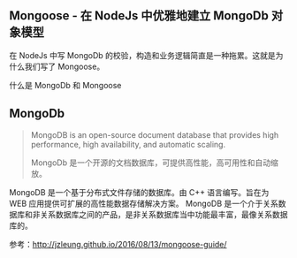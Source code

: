 ## Mongoose - 在 NodeJs 中优雅地建立 MongoDb 对象模型
在 NodeJs 中写 MongoDb 的校验，构造和业务逻辑简直是一种拖累。这就是为什么我们写了 Mongoose。

什么是 MongoDb 和 Mongoose
## MongoDb
> MongoDB is an open-source document database that provides high performance, high availability, and automatic scaling.
> 
> MongoDb 是一个开源的文档数据库，可提供高性能，高可用性和自动缩放。

MongoDB 是一个基于分布式文件存储的数据库。由 C++ 语言编写。旨在为 WEB 应用提供可扩展的高性能数据存储解决方案。
MongoDB 是一个介于关系数据库和非关系数据库之间的产品，是非关系数据库当中功能最丰富，最像关系数据库的。

参考：http://jzleung.github.io/2016/08/13/mongoose-guide/
